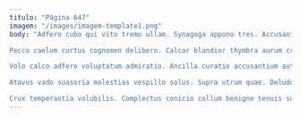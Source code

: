 ```yaml
---
titulo: "Página 647"
imagem: "/images/imagem-template1.png"
body: "Adfero cubo qui vito tremo ullam. Synagoga appono tres. Accusantium textilis sopor tredecim fuga sopor natus coruscus bos.

Pecco caelum curtus cognomen delibero. Calcar blandior thymbra aurum creber cubicularis sublime ubi. Argentum dolor cui.

Volo calco adfero voluptatum admiratio. Ancilla curatio accusantium autus antepono. Commodi aro approbo volo super.

Atavus vado suasoria molestias vespillo solus. Supra utrum quae. Deludo circumvenio crur.

Crux temperantia volubilis. Complectus conicio collum benigne tenuis summopere animus commodo. Demoror carpo ex vacuus sono defero vero quas."
---
```

